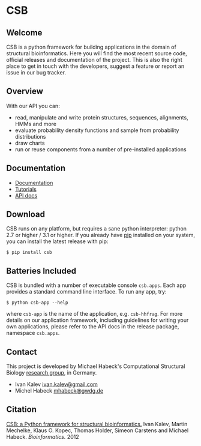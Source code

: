 # CSB

## Welcome

CSB is a python framework for building applications in the domain 
of structural bioinformatics. Here you will find the most recent 
source code, official releases and documentation of the project. 
This is also the right place to get in touch with the developers, 
suggest a feature or report an issue in our bug tracker.


## Overview

With our API you can:

* read, manipulate and write protein structures, sequences, 
alignments, HMMs and more
* evaluate probability density functions and sample from probability 
  distributions
* draw charts
* run or reuse components from a number of pre-installed applications


## Documentation
 
* [Documentation](documentation.md)
* [Tutorials](documentation.md#tutorials)
* [API docs](api-docs/)

## Download

CSB runs on any platform, but requires a sane python interpreter: 
python 2.7 or higher / 3.1 or higher. If you already have 
[pip](pip-installer.org) installed on your system, you can install 
the latest release with pip:

    $ pip install csb 
    

## Batteries Included

CSB is bundled with a number of executable console ``csb.apps``. 
Each app provides a standard command line interface. To run any app, try:


    $ python csb-app --help

where ``csb-app`` is the name of the application, e.g. ``csb-hhfrag``. 
For more details on our application framework, including guidelines 
for writing your own applications, please refer to the API docs in 
the release package, namespace ``csb.apps``.


## Contact

This project is developed by Michael Habeck's Computational Structural 
Biology [research group](http://www.stochastik.math.uni-goettingen.de/index.php?id=172),
in Germany.

* Ivan Kalev <ivan.kalev@gmail.com>
* Michel Habeck <mhabeck@gwdg.de>


## Citation

[CSB: a Python framework for structural bioinformatics.](http://www.ncbi.nlm.nih.gov/pubmed/22942023)
Ivan Kalev, Martin Mechelke, Klaus O. Kopec, Thomas Holder, Simeon Carstens and Michael Habeck.
_Bioinformatics._ 2012 



